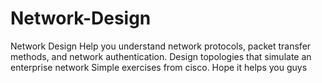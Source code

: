 # Network-Design
Network Design
Help you understand network protocols, packet transfer methods, and network authentication.
Design topologies that simulate an enterprise network
Simple exercises from cisco. Hope it helps you guys
